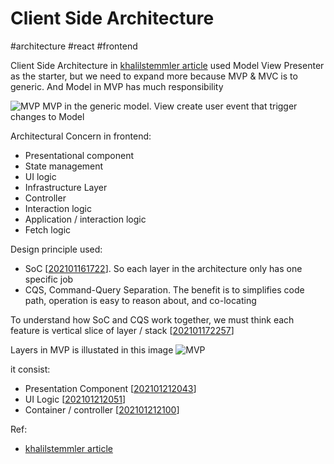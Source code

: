 # Client Side Architecture
#architecture #react #frontend

Client Side Architecture in [khalilstemmler article](https://khalilstemmler.com/articles/client-side-architecture) used Model View Presenter as the starter, but we need to expand more because MVP & MVC is to generic. And Model in MVP has much responsibility

![MVP](../../assets/img/model-view-presenter-simple.png)
MVP in the generic model. View create user event that trigger changes to Model

Architectural Concern in frontend:
- Presentational component
- State management
- UI logic
- Infrastructure Layer
- Controller
- Interaction logic
- Application / interaction logic
- Fetch logic

Design principle used:
* SoC [[202101161722]]. So each layer in the architecture only has one specific job
* CQS, Command-Query Separation. The benefit is to simplifies code path, operation is easy to reason about, and co-locating

To understand how SoC and CQS work together, we must think each feature is vertical slice of layer / stack [[202101172257]]

Layers in MVP is illustated in this image 
![MVP](../../assets/img/Client-MVP.png)

it consist:
* Presentation Component [[202101212043]]
* UI Logic [[202101212051]]
* Container / controller [[202101212100]]


Ref:
- [khalilstemmler article](https://khalilstemmler.com/articles/client-side-architecture) 

[//begin]: # "Autogenerated link references for markdown compatibility"
[202101161722]: 202101161722.md "Separation of Concern (SoC)"
[202101172257]: 202101172257.md "Feature as Vertical slice"
[202101212043]: 202101212043.md "Presentation Component"
[202101212051]: 202101212051.md "UI Logic"
[202101212100]: 202101212100.md "Component / Controller (Client Side)"
[//end]: # "Autogenerated link references"